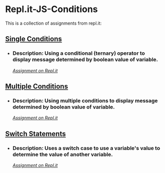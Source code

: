# Repl.it-JS-Conditions
This is a collection of assignments from repl.it:

## [Single Conditions](https://github.com/TrinityTerry/Repl.it-JS-Conditions/tree/master/single-conditions)
- ### Description: Using a conditional (ternary) operator to display message determined by boolean value of variable. 
    *[Assignment on Repl.it](https://repl.it/@TrinityTerry/Single-Conditions)*

## [Multiple Conditions](https://github.com/TrinityTerry/Repl.it-JS-Conditions/tree/master/multiple-conditions)
- ### Description: Using multiple conditions to display message determined by boolean value of variable. 
    *[Assignment on Repl.it](https://repl.it/@TrinityTerry/Multiple-Conditions)*

## [Switch Statements](https://github.com/TrinityTerry/Repl.it-JS-Conditions/tree/master/switch-statement)
- ### Description: Uses a switch case to use a variable's value to determine the value of another variable. 
    *[Assignment on Repl.it](https://repl.it/@TrinityTerry/Switch-Statement)*

<!-- ## [Nested Conditions]()
- ### Description: 
    *[Assignment on Repl.it]()* -->

<!-- ## [Challenge!]()
- ### Description: 
    *[Assignment on Repl.it]()* -->